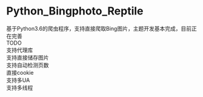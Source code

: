 # Python_Bingphoto_Reptile
基于Python3.6的爬虫程序，支持直接爬取Bing图片，主题开发基本完成，目前正在完善<br/>
TODO<br/>
支持代理库<br/>
支持直接储存图片<br/>
支持自动检测页数<br/>
直接cookie<br/>
支持多UA<br/>
支持多线程<br/>
